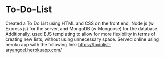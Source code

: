 # To-Do-List
Created a To Do List using HTML and CSS on the front end, Node js (w Express js) for the server, and MongoDB (w Mongoose) for the database. Additionally, used EJS templating to allow for more flexibility in terms of creating new lists, without using unnecessary space. 
Served online using heroku app with the following link: https://todolist-aryangoel.herokuapp.com/
